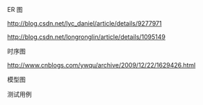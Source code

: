 ER 图

http://blog.csdn.net/lyc_daniel/article/details/9277971


http://blog.csdn.net/longronglin/article/details/1095149


时序图

http://www.cnblogs.com/ywqu/archive/2009/12/22/1629426.html

模型图

测试用例
